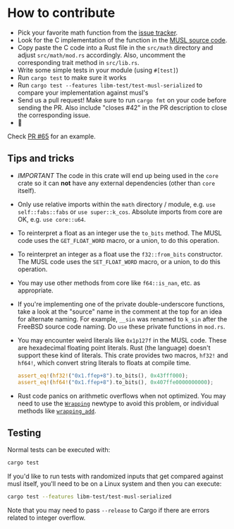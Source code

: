 # How to contribute

- Pick your favorite math function from the [issue tracker].
- Look for the C implementation of the function in the [MUSL source code][src].
- Copy paste the C code into a Rust file in the `src/math` directory and adjust
  `src/math/mod.rs` accordingly. Also, uncomment the corresponding trait method
  in `src/lib.rs`.
- Write some simple tests in your module (using `#[test]`)
- Run `cargo test` to make sure it works
- Run `cargo test --features libm-test/test-musl-serialized` to compare your
  implementation against musl's
- Send us a pull request! Make sure to run `cargo fmt` on your code before
  sending the PR. Also include "closes #42" in the PR description to close the
  corresponding issue.
- :tada:

[issue tracker]: https://github.com/rust-lang/libm/issues
[src]: https://git.musl-libc.org/cgit/musl/tree/src/math
[`src/math/truncf.rs`]: https://github.com/rust-lang/libm/blob/master/src/math/truncf.rs

Check [PR #65] for an example.

[PR #65]: https://github.com/rust-lang/libm/pull/65

## Tips and tricks

- *IMPORTANT* The code in this crate will end up being used in the `core` crate so it can **not**
  have any external dependencies (other than `core` itself).

- Only use relative imports within the `math` directory / module, e.g. `use self::fabs::fabs` or
`use super::k_cos`. Absolute imports from core are OK, e.g. `use core::u64`.

- To reinterpret a float as an integer use the `to_bits` method. The MUSL code uses the
  `GET_FLOAT_WORD` macro, or a union, to do this operation.

- To reinterpret an integer as a float use the `f32::from_bits` constructor. The MUSL code uses the
  `SET_FLOAT_WORD` macro, or a union, to do this operation.

- You may use other methods from core like `f64::is_nan`, etc. as appropriate.

- If you're implementing one of the private double-underscore functions, take a look at the
  "source" name in the comment at the top for an idea for alternate naming. For example, `__sin`
  was renamed to `k_sin` after the FreeBSD source code naming. Do `use` these private functions in
  `mod.rs`.

- You may encounter weird literals like `0x1p127f` in the MUSL code. These are hexadecimal floating
  point literals. Rust (the language) doesn't support these kind of literals. This crate provides
  two macros, `hf32!` and `hf64!`, which convert string literals to floats at compile time.

  ```rust
  assert_eq!(hf32!("0x1.ffep+8").to_bits(), 0x43fff000);
  assert_eq!(hf64!("0x1.ffep+8").to_bits(), 0x407ffe0000000000);
  ```

- Rust code panics on arithmetic overflows when not optimized. You may need to use the [`Wrapping`]
  newtype to avoid this problem, or individual methods like [`wrapping_add`].

[`Wrapping`]: https://doc.rust-lang.org/std/num/struct.Wrapping.html
[`wrapping_add`]: https://doc.rust-lang.org/std/primitive.u32.html#method.wrapping_add

## Testing

Normal tests can be executed with:

```sh
cargo test
```

If you'd like to run tests with randomized inputs that get compared against musl
itself, you'll need to be on a Linux system and then you can execute:

```sh
cargo test --features libm-test/test-musl-serialized
```

Note that you may need to pass `--release` to Cargo if there are errors related
to integer overflow.
